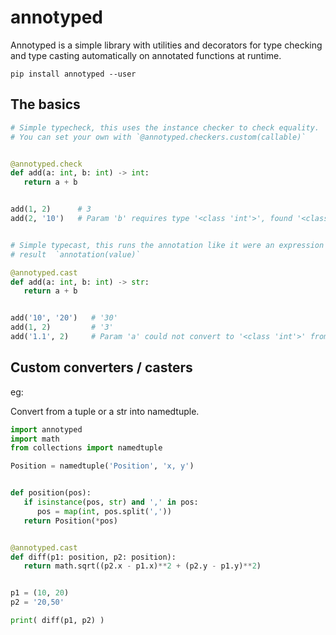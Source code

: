 # annotyped


Annotyped is a simple library with utilities and decorators for type checking and type casting automatically
on annotated functions at runtime.


`pip install annotyped --user`


## The basics

```py
# Simple typecheck, this uses the instance checker to check equality.
# You can set your own with `@annotyped.checkers.custom(callable)`


@annotyped.check
def add(a: int, b: int) -> int:
   return a + b


add(1, 2)      # 3
add(2, '10')   # Param 'b' requires type '<class 'int'>', found '<class 'str'>': '10'


# Simple typecast, this runs the annotation like it were an expression and uses the 
# result  `annotation(value)`

@annotyped.cast
def add(a: int, b: int) -> str:
   return a + b


add('10', '20')   # '30'
add(1, 2)         # '3'
add('1.1', 2)     # Param 'a' could not convert to '<class 'int'>' from '<class 'str'>': invalid literal for int() with base 10: '1.1'
```

## Custom converters / casters

eg:

Convert from a tuple or a str into namedtuple.


```py
import annotyped                                         
import math                                              
from collections import namedtuple                       

Position = namedtuple('Position', 'x, y')                


def position(pos):
   if isinstance(pos, str) and ',' in pos:
      pos = map(int, pos.split(','))
   return Position(*pos)


@annotyped.cast
def diff(p1: position, p2: position):                    
   return math.sqrt((p2.x - p1.x)**2 + (p2.y - p1.y)**2)


p1 = (10, 20)
p2 = '20,50'

print( diff(p1, p2) )
```
